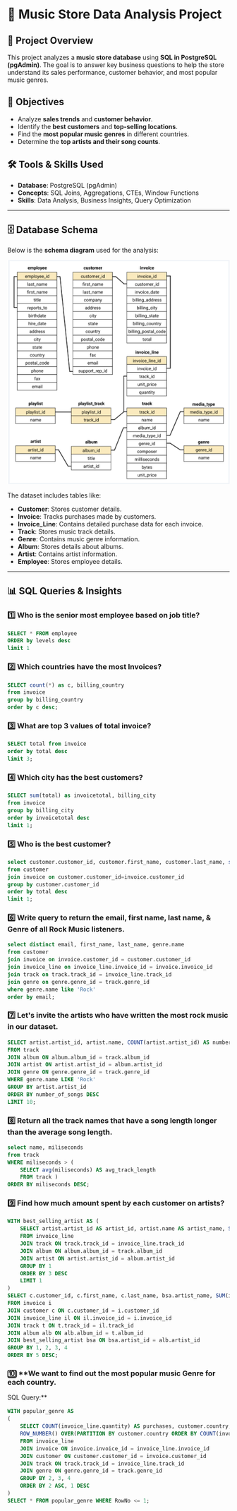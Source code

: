 # 🎵 Music Store Data Analysis Project

## 📌 Project Overview  
This project analyzes a **music store database** using **SQL in PostgreSQL (pgAdmin)**. The goal is to answer key business questions to help the store understand its sales performance, customer behavior, and most popular music genres.  

## 🎯 Objectives  
- Analyze **sales trends** and **customer behavior**.  
- Identify the **best customers** and **top-selling locations**.  
- Find the **most popular music genres** in different countries.  
- Determine the **top artists and their song counts**.  

## 🛠️ Tools & Skills Used  
- **Database**: PostgreSQL (pgAdmin)  
- **Concepts**: SQL Joins, Aggregations, CTEs, Window Functions  
- **Skills**: Data Analysis, Business Insights, Query Optimization  

---

## 🗄️ Database Schema  
Below is the **schema diagram** used for the analysis:  

![Database Schema](https://github.com/muhammed-saheer/Music-Store-Data-Analysis/blob/main/schema_diagram.png)

The dataset includes tables like:  
- **Customer**: Stores customer details.  
- **Invoice**: Tracks purchases made by customers.  
- **Invoice_Line**: Contains detailed purchase data for each invoice.  
- **Track**: Stores music track details.  
- **Genre**: Contains music genre information.  
- **Album**: Stores details about albums.  
- **Artist**: Contains artist information.  
- **Employee**: Stores employee details.  

---

## 📊 SQL Queries & Insights  

### 1️⃣ **Who is the senior most employee based on job title?**

```sql
SELECT * FROM employee
ORDER by levels desc
limit 1
```

### 2️⃣ **Which countries have the most Invoices?**

```sql
SELECT count(*) as c, billing_country
from invoice
group by billing_country
order by c desc;

```

### 3️⃣ **What are top 3 values of total invoice?**

```sql
SELECT total from invoice
order by total desc
limit 3;

```

### 4️⃣ **Which city has the best customers?**

```sql
SELECT sum(total) as invoicetotal, billing_city
from invoice
group by billing_city 
order by invoicetotal desc
limit 1;
```

### 5️⃣ **Who is the best customer?**

```sql
select customer.customer_id, customer.first_name, customer.last_name, sum(invoice.total) as total
from customer
join invoice on customer.customer_id=invoice.customer_id
group by customer.customer_id
order by total desc
limit 1;
```

### 6️⃣ **Write query to return the email, first name, last name, & Genre of all Rock Music listeners.**

```sql
select distinct email, first_name, last_name, genre.name
from customer 
join invoice on invoice.customer_id = customer.customer_id
join invoice_line on invoice_line.invoice_id = invoice.invoice_id
join track on track.track_id = invoice_line.track_id
join genre on genre.genre_id = track.genre_id
where genre.name like 'Rock'
order by email;
```

### 7️⃣ **Let's invite the artists who have written the most rock music in our dataset.**

```sql
SELECT artist.artist_id, artist.name, COUNT(artist.artist_id) AS number_of_songs
FROM track
JOIN album ON album.album_id = track.album_id
JOIN artist ON artist.artist_id = album.artist_id
JOIN genre ON genre.genre_id = track.genre_id
WHERE genre.name LIKE 'Rock'
GROUP BY artist.artist_id
ORDER BY number_of_songs DESC
LIMIT 10;
```

### 8️⃣ **Return all the track names that have a song length longer than the average song length.**

```sql
select name, miliseconds
from track
WHERE miliseconds > (
    SELECT avg(miliseconds) AS avg_track_length
    FROM track )
ORDER BY miliseconds DESC;
```

### 9️⃣ **Find how much amount spent by each customer on artists?**

```sql
WITH best_selling_artist AS (
    SELECT artist.artist_id AS artist_id, artist.name AS artist_name, SUM(invoice_line.unit_price * invoice_line.quantity) AS total_sales
    FROM invoice_line
    JOIN track ON track.track_id = invoice_line.track_id
    JOIN album ON album.album_id = track.album_id
    JOIN artist ON artist.artist_id = album.artist_id
    GROUP BY 1
    ORDER BY 3 DESC
    LIMIT 1
)
SELECT c.customer_id, c.first_name, c.last_name, bsa.artist_name, SUM(il.unit_price * il.quantity) AS amount_spent
FROM invoice i
JOIN customer c ON c.customer_id = i.customer_id
JOIN invoice_line il ON il.invoice_id = i.invoice_id
JOIN track t ON t.track_id = il.track_id
JOIN album alb ON alb.album_id = t.album_id
JOIN best_selling_artist bsa ON bsa.artist_id = alb.artist_id
GROUP BY 1, 2, 3, 4
ORDER BY 5 DESC;
```

### 🔟 **We want to find out the most popular music Genre for each country.
SQL Query:**

```sql
WITH popular_genre AS 
(
    SELECT COUNT(invoice_line.quantity) AS purchases, customer.country, genre.name, genre.genre_id, 
    ROW_NUMBER() OVER(PARTITION BY customer.country ORDER BY COUNT(invoice_line.quantity) DESC) AS RowNo 
    FROM invoice_line 
    JOIN invoice ON invoice.invoice_id = invoice_line.invoice_id
    JOIN customer ON customer.customer_id = invoice.customer_id
    JOIN track ON track.track_id = invoice_line.track_id
    JOIN genre ON genre.genre_id = track.genre_id
    GROUP BY 2, 3, 4
    ORDER BY 2 ASC, 1 DESC
)
SELECT * FROM popular_genre WHERE RowNo <= 1;
```






